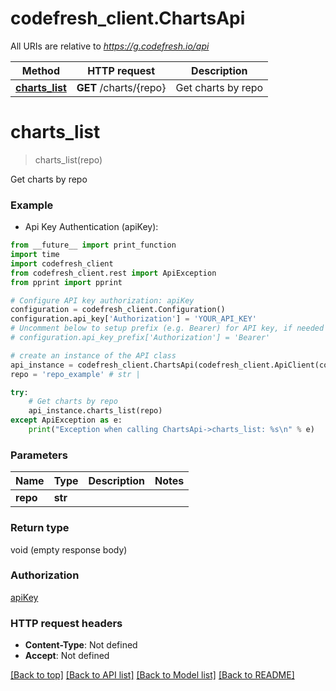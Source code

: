 # codefresh_client.ChartsApi

All URIs are relative to *https://g.codefresh.io/api*

Method | HTTP request | Description
------------- | ------------- | -------------
[**charts_list**](ChartsApi.md#charts_list) | **GET** /charts/{repo} | Get charts by repo


# **charts_list**
> charts_list(repo)

Get charts by repo

### Example

* Api Key Authentication (apiKey): 
```python
from __future__ import print_function
import time
import codefresh_client
from codefresh_client.rest import ApiException
from pprint import pprint

# Configure API key authorization: apiKey
configuration = codefresh_client.Configuration()
configuration.api_key['Authorization'] = 'YOUR_API_KEY'
# Uncomment below to setup prefix (e.g. Bearer) for API key, if needed
# configuration.api_key_prefix['Authorization'] = 'Bearer'

# create an instance of the API class
api_instance = codefresh_client.ChartsApi(codefresh_client.ApiClient(configuration))
repo = 'repo_example' # str | 

try:
    # Get charts by repo
    api_instance.charts_list(repo)
except ApiException as e:
    print("Exception when calling ChartsApi->charts_list: %s\n" % e)
```

### Parameters

Name | Type | Description  | Notes
------------- | ------------- | ------------- | -------------
 **repo** | **str**|  | 

### Return type

void (empty response body)

### Authorization

[apiKey](../README.md#apiKey)

### HTTP request headers

 - **Content-Type**: Not defined
 - **Accept**: Not defined

[[Back to top]](#) [[Back to API list]](../README.md#documentation-for-api-endpoints) [[Back to Model list]](../README.md#documentation-for-models) [[Back to README]](../README.md)


